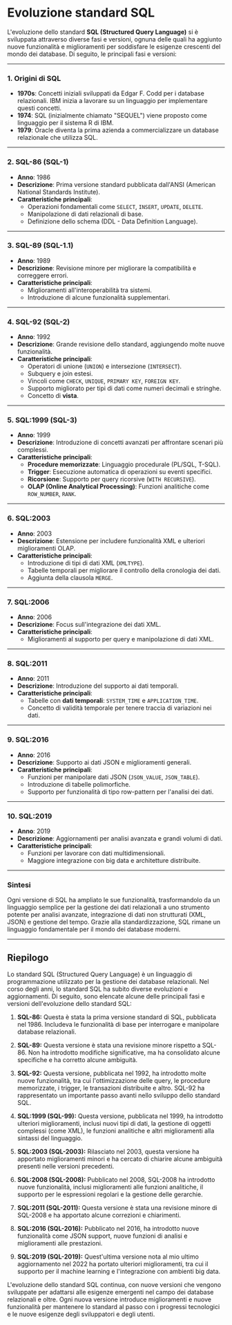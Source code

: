 # Evoluzione standard SQL

L'evoluzione dello standard **SQL (Structured Query Language)** si è sviluppata attraverso diverse fasi e versioni, ognuna delle quali ha aggiunto nuove funzionalità e miglioramenti per soddisfare le esigenze crescenti del mondo dei database. Di seguito, le principali fasi e versioni:

---

### **1. Origini di SQL**

- **1970s**: Concetti iniziali sviluppati da Edgar F. Codd per i database relazionali. IBM inizia a lavorare su un linguaggio per implementare questi concetti.
- **1974**: SQL (inizialmente chiamato "SEQUEL") viene proposto come linguaggio per il sistema R di IBM.
- **1979**: Oracle diventa la prima azienda a commercializzare un database relazionale che utilizza SQL.

---

### **2. SQL-86 (SQL-1)**

- **Anno**: 1986
- **Descrizione**: Prima versione standard pubblicata dall'ANSI (American National Standards Institute).
- **Caratteristiche principali**:
  - Operazioni fondamentali come `SELECT`, `INSERT`, `UPDATE`, `DELETE`.
  - Manipolazione di dati relazionali di base.
  - Definizione dello schema (DDL - Data Definition Language).

---

### **3. SQL-89 (SQL-1.1)**

- **Anno**: 1989
- **Descrizione**: Revisione minore per migliorare la compatibilità e correggere errori.
- **Caratteristiche principali**:
  - Miglioramenti all'interoperabilità tra sistemi.
  - Introduzione di alcune funzionalità supplementari.

---

### **4. SQL-92 (SQL-2)**

- **Anno**: 1992
- **Descrizione**: Grande revisione dello standard, aggiungendo molte nuove funzionalità.
- **Caratteristiche principali**:
  - Operatori di unione (`UNION`) e intersezione (`INTERSECT`).
  - Subquery e join estesi.
  - Vincoli come `CHECK`, `UNIQUE`, `PRIMARY KEY`, `FOREIGN KEY`.
  - Supporto migliorato per tipi di dati come numeri decimali e stringhe.
  - Concetto di **vista**.

---

### **5. SQL:1999 (SQL-3)**

- **Anno**: 1999
- **Descrizione**: Introduzione di concetti avanzati per affrontare scenari più complessi.
- **Caratteristiche principali**:
  - **Procedure memorizzate**: Linguaggio procedurale (PL/SQL, T-SQL).
  - **Trigger**: Esecuzione automatica di operazioni su eventi specifici.
  - **Ricorsione**: Supporto per query ricorsive (`WITH RECURSIVE`).
  - **OLAP (Online Analytical Processing)**: Funzioni analitiche come `ROW_NUMBER`, `RANK`.

---

### **6. SQL:2003**

- **Anno**: 2003
- **Descrizione**: Estensione per includere funzionalità XML e ulteriori miglioramenti OLAP.
- **Caratteristiche principali**:
  - Introduzione di tipi di dati XML (`XMLTYPE`).
  - Tabelle temporali per migliorare il controllo della cronologia dei dati.
  - Aggiunta della clausola `MERGE`.

---

### **7. SQL:2006**

- **Anno**: 2006
- **Descrizione**: Focus sull'integrazione dei dati XML.
- **Caratteristiche principali**:
  - Miglioramenti al supporto per query e manipolazione di dati XML.

---

### **8. SQL:2011**

- **Anno**: 2011
- **Descrizione**: Introduzione del supporto ai dati temporali.
- **Caratteristiche principali**:
  - Tabelle con **dati temporali**: `SYSTEM_TIME` e `APPLICATION_TIME`.
  - Concetto di validità temporale per tenere traccia di variazioni nei dati.

---

### **9. SQL:2016**

- **Anno**: 2016
- **Descrizione**: Supporto ai dati JSON e miglioramenti generali.
- **Caratteristiche principali**:
  - Funzioni per manipolare dati JSON (`JSON_VALUE`, `JSON_TABLE`).
  - Introduzione di tabelle polimorfiche.
  - Supporto per funzionalità di tipo row-pattern per l'analisi dei dati.

---

### **10. SQL:2019**

- **Anno**: 2019
- **Descrizione**: Aggiornamenti per analisi avanzata e grandi volumi di dati.
- **Caratteristiche principali**:
  - Funzioni per lavorare con dati multidimensionali.
  - Maggiore integrazione con big data e architetture distribuite.

---

### **Sintesi**

Ogni versione di SQL ha ampliato le sue funzionalità, trasformandolo da un linguaggio semplice per la gestione dei dati relazionali a uno strumento potente per analisi avanzate, integrazione di dati non strutturati (XML, JSON) e gestione del tempo. Grazie alla standardizzazione, SQL rimane un linguaggio fondamentale per il mondo dei database moderni.

---

## Riepilogo

Lo standard SQL (Structured Query Language) è un linguaggio di programmazione utilizzato per la gestione dei database relazionali. Nel corso degli anni, lo standard SQL ha subito diverse evoluzioni e aggiornamenti. Di seguito, sono elencate alcune delle principali fasi e versioni dell'evoluzione dello standard SQL:

1. **SQL-86:** Questa è stata la prima versione standard di SQL, pubblicata nel 1986. Includeva le funzionalità di base per interrogare e manipolare database relazionali.

2. **SQL-89:** Questa versione è stata una revisione minore rispetto a SQL-86. Non ha introdotto modifiche significative, ma ha consolidato alcune specifiche e ha corretto alcune ambiguità.

3. **SQL-92:** Questa versione, pubblicata nel 1992, ha introdotto molte nuove funzionalità, tra cui l'ottimizzazione delle query, le procedure memorizzate, i trigger, le transazioni distribuite e altro. SQL-92 ha rappresentato un importante passo avanti nello sviluppo dello standard SQL.

4. **SQL:1999 (SQL-99):** Questa versione, pubblicata nel 1999, ha introdotto ulteriori miglioramenti, inclusi nuovi tipi di dati, la gestione di oggetti complessi (come XML), le funzioni analitiche e altri miglioramenti alla sintassi del linguaggio.

5. **SQL:2003 (SQL-2003):** Rilasciato nel 2003, questa versione ha apportato miglioramenti minori e ha cercato di chiarire alcune ambiguità presenti nelle versioni precedenti.

6. **SQL:2008 (SQL-2008):** Pubblicato nel 2008, SQL-2008 ha introdotto nuove funzionalità, inclusi miglioramenti alle funzioni analitiche, il supporto per le espressioni regolari e la gestione delle gerarchie.

7. **SQL:2011 (SQL-2011):** Questa versione è stata una revisione minore di SQL-2008 e ha apportato alcune correzioni e chiarimenti.

8. **SQL:2016 (SQL-2016):** Pubblicato nel 2016, ha introdotto nuove funzionalità come JSON support, nuove funzioni di analisi e miglioramenti alle prestazioni.

9. **SQL:2019 (SQL-2019):** Quest'ultima versione nota al mio ultimo aggiornamento nel 2022 ha portato ulteriori miglioramenti, tra cui il supporto per il machine learning e l'integrazione con ambienti big data.

L'evoluzione dello standard SQL continua, con nuove versioni che vengono sviluppate per adattarsi alle esigenze emergenti nel campo dei database relazionali e oltre. Ogni nuova versione introduce miglioramenti e nuove funzionalità per mantenere lo standard al passo con i progressi tecnologici e le nuove esigenze degli sviluppatori e degli utenti.
